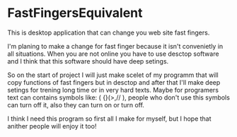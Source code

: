# FastFingersEquivalent
This is desktop application that can change you web site fast fingers.

I'm planing to make a change for fast finger because it isn't convenietly in all situations. When you are not online you have to use
desctop software and I think that this software should have deep setings.

So on the start of project I will just make scelet of my programm that will copy functions of fast fingers but in desctop and after that
I'll make deep setings for trening long time or in very hard texts. Maybe for programers text can contains symbols like: ( {}(>,// ), 
people who don't use this symbols can turn off it, also they can turn on or turn off.

I think I need this program so first all I make for myself, but I hope that anither people will enjoy it too!
